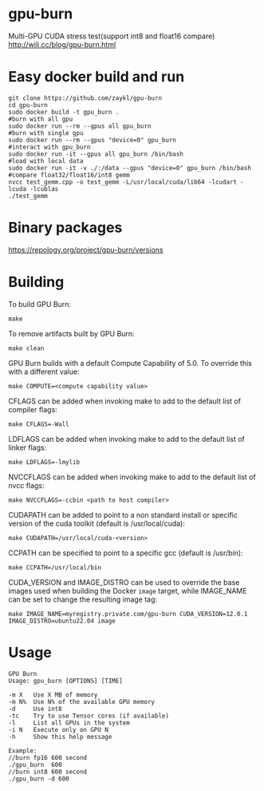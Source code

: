 # gpu-burn
Multi-GPU CUDA stress test(support int8 and float16 compare)
http://wili.cc/blog/gpu-burn.html

# Easy docker build and run

```
git clone https://github.com/zaykl/gpu-burn
cd gpu-burn
sudo docker build -t gpu_burn .
#burn with all gpu
sudo docker run --rm --gpus all gpu_burn
#burn with single gpu
sudo docker run --rm --gpus "device=0" gpu_burn
#interact with gpu_burn
sudo docker run -it --gpus all gpu_burn /bin/bash
#load with local data
sudo docker run -it -v ./:/data --gpus "device=0" gpu_burn /bin/bash
#compare float32/float16/int8 gemm
nvcc test_gemm.cpp -o test_gemm -L/usr/local/cuda/lib64 -lcudart -lcuda -lcublas
./test_gemm
```

# Binary packages

https://repology.org/project/gpu-burn/versions

# Building
To build GPU Burn:

`make`

To remove artifacts built by GPU Burn:

`make clean`

GPU Burn builds with a default Compute Capability of 5.0.
To override this with a different value:

`make COMPUTE=<compute capability value>`

CFLAGS can be added when invoking make to add to the default
list of compiler flags:

`make CFLAGS=-Wall`

LDFLAGS can be added when invoking make to add to the default
list of linker flags:

`make LDFLAGS=-lmylib`

NVCCFLAGS can be added when invoking make to add to the default
list of nvcc flags:

`make NVCCFLAGS=-ccbin <path to host compiler>`

CUDAPATH can be added to point to a non standard install or
specific version of the cuda toolkit (default is 
/usr/local/cuda):

`make CUDAPATH=/usr/local/cuda-<version>`

CCPATH can be specified to point to a specific gcc (default is
/usr/bin):

`make CCPATH=/usr/local/bin`

CUDA_VERSION and IMAGE_DISTRO can be used to override the base
images used when building the Docker `image` target, while IMAGE_NAME
can be set to change the resulting image tag:

`make IMAGE_NAME=myregistry.private.com/gpu-burn CUDA_VERSION=12.0.1 IMAGE_DISTRO=ubuntu22.04 image`

# Usage

    GPU Burn
    Usage: gpu_burn [OPTIONS] [TIME]
    
    -m X   Use X MB of memory
    -m N%  Use N% of the available GPU memory
    -d     Use int8
    -tc    Try to use Tensor cores (if available)
    -l     List all GPUs in the system
    -i N   Execute only on GPU N
    -h     Show this help message
    
    Example:
    //burn fp16 600 second
    ./gpu_burn  600
    //burn int8 600 second
    ./gpu_burn -d 600

